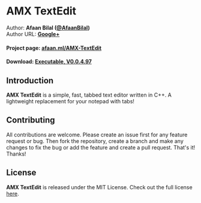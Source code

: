 AMX TextEdit
==============

Author: **Afaan Bilal ([@AfaanBilal](https://github.com/AfaanBilal))**   
Author URL: **[Google+](https://google.com/+AfaanBilal)**

#### Project page: [afaan.ml/AMX-TextEdit](https://afaan.ml/AMX-TextEdit)
#### Download: [Executable, V0.0.4.97](https://afaan.ml/downloads/AMX-TextEdit-0.0.4.97-Executable.zip)

## Introduction
**AMX TextEdit** is a simple, fast, tabbed text editor written in C++. A lightweight replacement for your notepad with tabs!

## Contributing
All contributions are welcome. Please create an issue first for any feature request
or bug. Then fork the repository, create a branch and make any changes to fix the bug 
or add the feature and create a pull request. That's it!
Thanks!

## License
**AMX TextEdit** is released under the MIT License.
Check out the full license [here](LICENSE).
